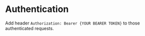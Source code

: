 # Authentication

Add header `Authorization: Bearer {YOUR BEARER TOKEN}` to those authenticated requests.

